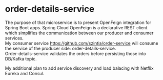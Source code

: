 # order-details-service
The purpose of that microservice is to present OpenFeign integration for Spring Boot apps.
Spring Cloud OpenFeign is a declarative REST client which simplifies the communication between our producer and consumer services. </br>
My consumer service https://github.com/szintia/order-service will consume the service of the producer side: order-details-service. </br>
Order-details-service validates the orders before persisting those into DB/Kafka topic.

My additional plan to add service discovery and load balacing with Netflix Eureka and Consul.
